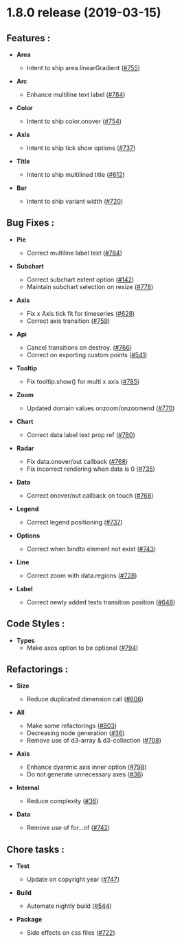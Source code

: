 # 1.8.0 release (2019-03-15)

## Features :

- **Area**
	- Intent to ship area.linearGradient ([#755](https://github.com/naver/billboard.js/issues/755))

- **Arc**
	- Enhance multiline text label ([#784](https://github.com/naver/billboard.js/issues/784))

- **Color**
	- Intent to ship color.onover ([#754](https://github.com/naver/billboard.js/issues/754))

- **Axis**
	- Intent to ship tick show options ([#737](https://github.com/naver/billboard.js/issues/737))

- **Title**
	- Intent to ship multilined title ([#612](https://github.com/naver/billboard.js/issues/612))

- **Bar**
	- Intent to ship variant width ([#720](https://github.com/naver/billboard.js/issues/720))

## Bug Fixes :

- **Pie**
	- Correct multiline label text ([#784](https://github.com/naver/billboard.js/issues/784))

- **Subchart**
	- Correct subchart extent option ([#142](https://github.com/naver/billboard.js/issues/142))
	- Maintain subchart selection on resize ([#778](https://github.com/naver/billboard.js/issues/778))

- **Axis**
	- Fix x Axis tick fit for timeseries ([#628](https://github.com/naver/billboard.js/issues/628))
	- Correct axis transition ([#759](https://github.com/naver/billboard.js/issues/759))

- **Api**
	- Cancel transitions on destroy. ([#766](https://github.com/naver/billboard.js/issues/766))
	- Correct on exporting custom points ([#541](https://github.com/naver/billboard.js/issues/541))

- **Tooltip**
	- Fix tooltip.show() for multi x axis ([#785](https://github.com/naver/billboard.js/issues/785))

- **Zoom**
	- Updated domain values onzoom/onzoomend ([#770](https://github.com/naver/billboard.js/issues/770))

- **Chart**
	- Correct data label text prop ref ([#780](https://github.com/naver/billboard.js/issues/780))

- **Radar**
	- Fix data.onover/out callback ([#768](https://github.com/naver/billboard.js/issues/768))
	- Fix incorrect rendering when data is 0 ([#735](https://github.com/naver/billboard.js/issues/735))

- **Data**
	- Correct onover/out callback on touch ([#768](https://github.com/naver/billboard.js/issues/768))

- **Legend**
	- Correct legend positioning ([#737](https://github.com/naver/billboard.js/issues/737))

- **Options**
	- Correct when bindto element not exist ([#743](https://github.com/naver/billboard.js/issues/743))

- **Line**
	- Correct zoom with data.regions ([#728](https://github.com/naver/billboard.js/issues/728))

- **Label**
	- Correct newly added texts transition position ([#648](https://github.com/naver/billboard.js/issues/648))

## Code Styles :

- **Types**
	- Make axes option to be optional ([#794](https://github.com/naver/billboard.js/issues/794))

## Refactorings :

- **Size**
	- Reduce duplicated dimension call ([#806](https://github.com/naver/billboard.js/issues/806))

- **All**
	- Make some refactorings ([#803](https://github.com/naver/billboard.js/issues/803))
	- Decreasing node generation ([#36](https://github.com/naver/billboard.js/issues/36))
	- Remove use of d3-array & d3-collection ([#708](https://github.com/naver/billboard.js/issues/708))

- **Axis**
	- Enhance dyanmic axis inner option ([#798](https://github.com/naver/billboard.js/issues/798))
	- Do not generate unnecessary axes ([#36](https://github.com/naver/billboard.js/issues/36))

- **Internal**
	- Reduce complexity ([#36](https://github.com/naver/billboard.js/issues/36))

- **Data**
	- Remove use of for...of ([#742](https://github.com/naver/billboard.js/issues/742))

## Chore tasks :

- **Test**
	- Update on copyright year ([#747](https://github.com/naver/billboard.js/issues/747))

- **Build**
	- Automate nightly build ([#544](https://github.com/naver/billboard.js/issues/544))

- **Package**
	- Side effects on css files ([#722](https://github.com/naver/billboard.js/issues/722))
